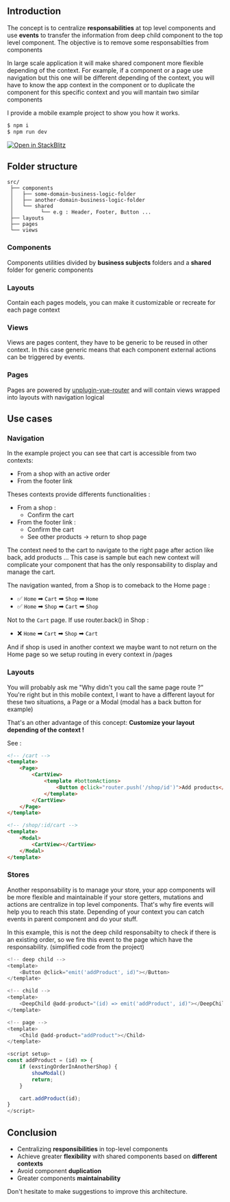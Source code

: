 ## Introduction
The concept is to centralize **responsabilities** at top level components and use **events** to transfer the information from deep child component to the top level component. The objective is to remove some responsabilties from components

In large scale application it will make shared component more flexible depending of the context. For example, if a component or a page use navigation but this one will be different depending of the context, you will have to know the app context in the component or to duplicate the component for this specific context and you will mantain two similar components

I provide a mobile example project to show you how it works.
```bash
$ npm i
$ npm run dev
```

[![Open in StackBlitz](https://developer.stackblitz.com/img/open_in_stackblitz.svg)](https://stackblitz.com/github/fontanaen/vue-event-design)

## Folder structure

```
src/
 ├── components
 │   ├── some-domain-business-logic-folder
 │   ├── another-domain-business-logic-folder
 │   └── shared
 │         └── e.g : Header, Footer, Button ...
 ├── layouts
 ├── pages
 └── views
```

### Components
Components utilities divided by **business subjects** folders and a **shared** folder for generic components 

### Layouts
Contain each pages models, you can make it customizable or recreate for each page context

### Views
Views are pages content, they have to be generic to be reused in other context.
In this case generic means that each component external actions can be triggered by events.

### Pages
Pages are powered by [unplugin-vue-router](https://github.com/posva/unplugin-vue-router) and will contain views wrapped into layouts with navigation logical

## Use cases
### Navigation

In the example project you can see that cart is accessible from two contexts:
* From a shop with an active order
* From the footer link

Theses contexts provide differents functionalities :
* From a shop :
    * Confirm the cart
* From the footer link :
    * Confirm the cart
    * See other products -> return to shop page

The context need to the cart to navigate to the right page after action like back, add products ... 
This case is sample but each new context will complicate your component that has the only responsability to display and manage the cart.  

The navigation wanted, from a Shop is to comeback to the Home page :
* ✅ `Home` ➡ `Cart` ➡ `Shop` ➡ `Home`
* ✅ `Home` ➡ `Shop` ➡ `Cart` ➡ `Shop`

Not to the `Cart` page. If use router.back() in Shop :
* ❌ `Home` ➡ `Cart` ➡ `Shop` ➡ `Cart`

And if shop is used in another context we maybe want to not return on the Home page so we setup routing in every context in /pages 

### Layouts

You will probably ask me "Why didn't you call the same page route ?"
You're right but in this mobile context, I want to have a different layout for these two situations, a Page or a Modal (modal has a back button for example)

That's an other advantage of this concept: **Customize your layout depending of the context !**

See :

```html
<!-- /cart -->
<template>
    <Page>
        <CartView>
            <template #bottomActions>
                <Button @click="router.push('/shop/id')">Add products</Button>
            </template>
        </CartView>
    </Page>
</template>

<!-- /shop/:id/cart -->
<template>
    <Modal>
        <CartView></CartView>
    </Modal>
</template>
```

### Stores

Another responsability is to manage your store, your app components will be more flexible and maintainable if your store getters, mutations and actions are centralize in top level components.
That's why fire events will help you to reach this state.
Depending of your context you can catch events in parent component and do your stuff.

In this example, this is not the deep child responsabilty to check if there is an existing order, so we fire this event to the page which have the responsability.
(simplified code from the project)

```js
<!-- deep child -->
<template>
    <Button @click="emit('addProduct', id)"></Button>
</template>

<!-- child -->
<template>
    <DeepChild @add-product="(id) => emit('addProduct', id)"></DeepChild>
</template>

<!-- page -->
<template>
    <Child @add-product="addProduct"></Child>
</template>

<script setup>
const addProduct = (id) => {
    if (exstingOrderInAnotherShop) {
        showModal()
        return;
    }

    cart.addProduct(id);
}
</script>
```

## Conclusion

* Centralizing **responsibilities** in top-level components
* Achieve greater **flexibility** with shared components based on **different contexts**
* Avoid component **duplication**
* Greater components **maintainability**

Don't hesitate to make suggestions to improve this architecture.
